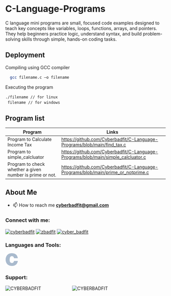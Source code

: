 # C-Language-Programs
C language mini programs are small, focused code examples designed to teach key concepts like variables, loops, functions, arrays, and pointers. They help beginners practice logic, understand syntax, and build problem-solving skills through simple, hands-on coding tasks.

## Deployment

Compiling using GCC compiler

```bash
  gcc filename.c –o filename
```
Executing the program

```bash
./filename // for linux
 filename // for windows
```

##  Program list

|   Program           | Links                                                                |
| ----------------- | ------------------------------------------------------------------ |
| Program to Calculate Income Tax | https://github.com/Cyberbadfit/C-Language-Programs/blob/main/find_tax.c |
| Program to simple_calcluator | https://github.com/Cyberbadfit/C-Language-Programs/blob/main/simple_calcluator.c |
| Program to check whether a given number is prime or not. | https://github.com/Cyberbadfit/C-Language-Programs/blob/main/prime_or_notprime.c |



## About Me
- 📫 How to reach me **cyberbadfit@gmail.com**

<h3 align="left">Connect with me:</h3>
<p align="left">
<a href="https://twitter.com/cyberbadfit" target="blank"><img align="center" src="https://raw.githubusercontent.com/rahuldkjain/github-profile-readme-generator/master/src/images/icons/Social/twitter.svg" alt="cyberbadfit" height="30" width="40" /></a>
<a href="https://fb.com/zbadfit" target="blank"><img align="center" src="https://raw.githubusercontent.com/rahuldkjain/github-profile-readme-generator/master/src/images/icons/Social/facebook.svg" alt="zbadfit" height="30" width="40" /></a>
<a href="https://instagram.com/cyber_badfit" target="blank"><img align="center" src="https://raw.githubusercontent.com/rahuldkjain/github-profile-readme-generator/master/src/images/icons/Social/instagram.svg" alt="cyber_badfit" height="30" width="40" /></a>
</p>

<h3 align="left">Languages and Tools:</h3>
<p align="left"> <a href="https://www.cprogramming.com/" target="_blank" rel="noreferrer"> <img src="https://raw.githubusercontent.com/devicons/devicon/master/icons/c/c-original.svg" alt="c" width="40" height="40"/> </a> </p>

<h3 align="left">Support:</h3>
<p><a href="https://www.buymeacoffee.com/CYBERBADFIT"> <img align="left" src="https://cdn.buymeacoffee.com/buttons/v2/default-yellow.png" height="50" width="210" alt="CYBERBADFIT" /></a><a href="https://ko-fi.com/CYBERBADFIT"> <img align="left" src="https://cdn.ko-fi.com/cdn/kofi3.png?v=3" height="50" width="210" alt="CYBERBADFIT" /></a></p><br><br>
